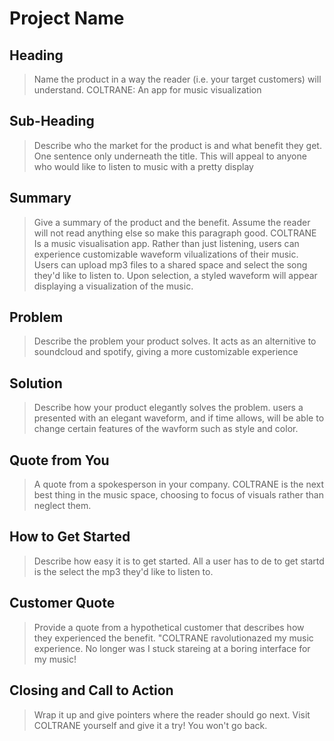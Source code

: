 # Project Name #

<!-- 
> This material was originally posted [here](http://www.quora.com/What-is-Amazons-approach-to-product-development-and-product-management). It is reproduced here for posterities sake.

There is an approach called "working backwards" that is widely used at Amazon. They work backwards from the customer, rather than starting with an idea for a product and trying to bolt customers onto it. While working backwards can be applied to any specific product decision, using this approach is especially important when developing new products or features.

For new initiatives a product manager typically starts by writing an internal press release announcing the finished product. The target audience for the press release is the new/updated product's customers, which can be retail customers or internal users of a tool or technology. Internal press releases are centered around the customer problem, how current solutions (internal or external) fail, and how the new product will blow away existing solutions.

If the benefits listed don't sound very interesting or exciting to customers, then perhaps they're not (and shouldn't be built). Instead, the product manager should keep iterating on the press release until they've come up with benefits that actually sound like benefits. Iterating on a press release is a lot less expensive than iterating on the product itself (and quicker!).

If the press release is more than a page and a half, it is probably too long. Keep it simple. 3-4 sentences for most paragraphs. Cut out the fat. Don't make it into a spec. You can accompany the press release with a FAQ that answers all of the other business or execution questions so the press release can stay focused on what the customer gets. My rule of thumb is that if the press release is hard to write, then the product is probably going to suck. Keep working at it until the outline for each paragraph flows. 

Oh, and I also like to write press-releases in what I call "Oprah-speak" for mainstream consumer products. Imagine you're sitting on Oprah's couch and have just explained the product to her, and then you listen as she explains it to her audience. That's "Oprah-speak", not "Geek-speak".

Once the project moves into development, the press release can be used as a touchstone; a guiding light. The product team can ask themselves, "Are we building what is in the press release?" If they find they're spending time building things that aren't in the press release (overbuilding), they need to ask themselves why. This keeps product development focused on achieving the customer benefits and not building extraneous stuff that takes longer to build, takes resources to maintain, and doesn't provide real customer benefit (at least not enough to warrant inclusion in the press release).
 -->
 
## Heading ##
  > Name the product in a way the reader (i.e. your target customers) will understand.
  COLTRANE: An app for music visualization

## Sub-Heading ##
  > Describe who the market for the product is and what benefit they get. One sentence only underneath the title.
  This will appeal to anyone who would like to listen to music with a pretty display

## Summary ##
  > Give a summary of the product and the benefit. Assume the reader will not read anything else so make this paragraph good.
  COLTRANE Is a music visualisation app. Rather than just listening, users can experience customizable waveform vilualizations of their music. Users can upload mp3 files to a shared space and select the song they'd like to listen to. Upon selection, a styled waveform will appear displaying a visualization of the music. 

## Problem ##
  > Describe the problem your product solves.
  It acts as an alternitive to soundcloud and spotify, giving a more customizable experience

## Solution ##
  > Describe how your product elegantly solves the problem.
  users a presented with an elegant waveform, and if time allows, will be able to change certain features of the wavform such as style and color.

## Quote from You ##
  > A quote from a spokesperson in your company.
  COLTRANE is the next best thing in the music space, choosing to focus of visuals rather than neglect them.

## How to Get Started ##
  > Describe how easy it is to get started.
  All a user has to de to get startd is the select the mp3 they'd like to listen to.

## Customer Quote ##
  > Provide a quote from a hypothetical customer that describes how they experienced the benefit.
  "COLTRANE ravolutionazed my music experience. No longer was I stuck stareing at a boring interface for my music!

## Closing and Call to Action ##
  > Wrap it up and give pointers where the reader should go next.
  Visit COLTRANE yourself and give it a try! You won't go back. 

